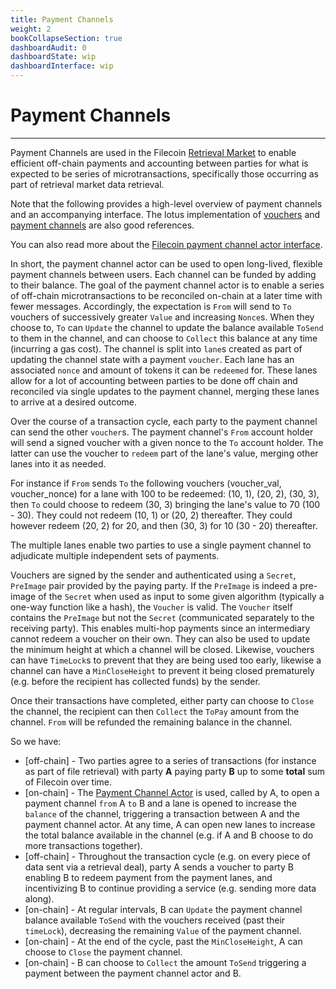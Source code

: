 ```yaml
---
title: Payment Channels
weight: 2
bookCollapseSection: true
dashboardAudit: 0
dashboardState: wip
dashboardInterface: wip
---
```


# Payment Channels
---

Payment Channels are used in the Filecoin [Retrieval Market](retrieval_market) to enable efficient off-chain payments and accounting between parties for what is expected to be series of microtransactions, specifically those occurring as part of retrieval market data retrieval.

Note that the following provides a high-level overview of payment channels and an accompanying interface. The lotus implementation of [vouchers](https://github.com/filecoin-project/lotus/blob/master/chain/types/voucher.go) and [payment channels](https://github.com/filecoin-project/lotus/tree/master/paych) are also good references.

You can also read more about the [Filecoin payment channel actor interface](payment_channel_actor).

In short, the payment channel actor can be used to open long-lived, flexible payment channels between users. Each channel can be funded by adding to their balance. 
The goal of the payment channel actor is to enable a series of off-chain microtransactions to be reconciled on-chain at a later time with fewer messages. Accordingly, the expectation is `From` will send to `To` vouchers of successively greater `Value` and increasing `Nonce`s. When they choose to, `To` can `Update` the channel to update the balance available `ToSend` to them in the channel, and can choose to `Collect` this balance at any time (incurring a gas cost).
The channel is split into `lane`s created as part of updating the channel state with a payment `voucher`. Each lane has an associated `nonce` and amount of tokens it can be `redeemed` for. These lanes allow for a lot of accounting between parties to be done off chain and reconciled via single updates to the payment channel, merging these lanes to arrive at a desired outcome.

Over the course of a transaction cycle, each party to the payment channel can send the other `voucher`s. The payment channel's  `From` account holder will send a signed voucher with a given nonce to the `To` account holder. The latter can use the voucher to `redeem` part of the lane's value, merging other lanes into it as needed.

For instance if `From` sends `To` the following vouchers (voucher_val, voucher_nonce) for a lane with 100 to be redeemed: (10, 1), (20, 2), (30, 3), then `To` could choose to redeem (30, 3) bringing the lane's value to 70 (100 - 30). They could not redeem (10, 1) or (20, 2) thereafter. They could however redeem (20, 2) for 20, and then (30, 3) for 10 (30 - 20) thereafter.

The multiple lanes enable two parties to use a single payment channel to adjudicate multiple independent sets of payments.

Vouchers are signed by the sender and authenticated using a `Secret`, `PreImage` pair provided by the paying party. If the `PreImage` is indeed a pre-image of the `Secret` when used as input to some given algorithm (typically a one-way function like a hash), the `Voucher` is valid. The `Voucher` itself contains the `PreImage` but not the `Secret` (communicated separately to the receiving party). This enables multi-hop payments since an intermediary cannot redeem a voucher on their own. They can also be used to update the minimum height at which a channel will be closed. Likewise, vouchers can have `TimeLock`s to prevent that they are being used too early, likewise a channel can have a `MinCloseHeight` to prevent it being closed prematurely (e.g. before the recipient has collected funds) by the sender.

Once their transactions have completed, either party can choose to `Close` the channel, the recipient can then `Collect` the `ToPay` amount from the channel. `From` will be refunded the remaining balance in the channel.

So we have:

- \[off-chain\] - Two parties agree to a series of transactions (for instance as part of file retrieval) with party **A** paying party **B** up to some **total** sum of Filecoin over time.
- \[on-chain\] - The [Payment Channel Actor](payment_channel_actor.md) is used, called by A, to open a payment channel `from` A `to` B and a lane is opened to increase the `balance` of the channel, triggering a transaction between A and the payment channel actor.
At any time, A can open new lanes to increase the total balance available in the channel (e.g. if A and B choose to do more transactions together).
- \[off-chain\] - Throughout the transaction cycle (e.g. on every piece of data sent via a retrieval deal), party A sends a voucher to party B enabling B to redeem payment from the payment lanes, and incentivizing B to continue providing a service (e.g. sending more data along).
- \[on-chain\] - At regular intervals, B can `Update` the payment channel balance available `ToSend` with the vouchers received (past their `timeLock`), decreasing the remaining `Value` of the payment channel.
- \[on-chain\] - At the end of the cycle, past the `MinCloseHeight`, A can choose to `Close` the payment channel.
- \[on-chain\] - B can choose to `Collect` the amount `ToSend` triggering a payment between the payment channel actor and B.
